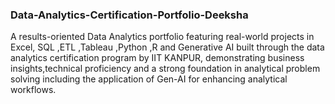 ### Data-Analytics-Certification-Portfolio-Deeksha
A results-oriented Data Analytics portfolio featuring real-world projects in Excel, SQL ,ETL ,Tableau ,Python ,R and Generative AI built through the data analytics certification program by IIT KANPUR, demonstrating business insights,technical proficiency and a strong foundation in analytical problem solving including the application of Gen-AI for enhancing analytical workflows.


